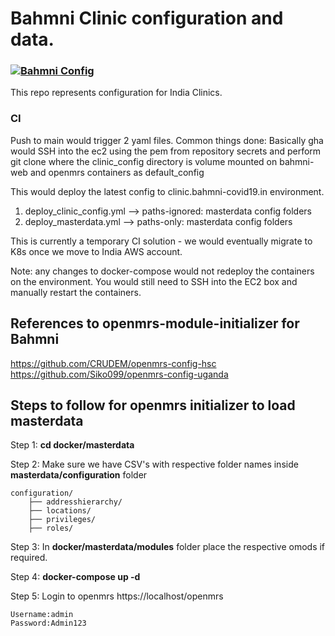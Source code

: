 # Bahmni Clinic configuration and data.

### [![Bahmni Config](https://github.com/BahmniIndiaDistro/clinic-config/actions/workflows/deploy.yml/badge.svg)](https://github.com/BahmniIndiaDistro/clinic-config/actions/workflows/deploy.yml)

This repo represents configuration for India Clinics.

### CI

Push to main would trigger 2 yaml files.
Common things done: Basically gha would SSH into the
ec2 using the pem from repository secrets and perform git clone where the
clinic_config directory is volume mounted on bahmni-web and openmrs containers
as default_config

This would deploy the latest config to clinic.bahmni-covid19.in environment.
1) deploy_clinic_config.yml --> paths-ignored: masterdata config folders
2) deploy_masterdata.yml --> paths-only: masterdata config folders

This is currently a temporary CI solution - we would
eventually migrate to K8s once we move to India AWS account.

Note: any changes to docker-compose would not redeploy the containers on the
environment. You would still need to SSH into the EC2 box and manually restart
the containers.

## References to openmrs-module-initializer for Bahmni

https://github.com/CRUDEM/openmrs-config-hsc
https://github.com/Siko099/openmrs-config-uganda

## Steps to follow for openmrs initializer to load masterdata 

Step 1: **cd docker/masterdata**

Step 2: Make sure we have CSV's with respective folder names inside **masterdata/configuration** folder 
    
    configuration/
        ├── addresshierarchy/
        ├── locations/
        ├── privileges/
        ├── roles/
Step 3: In **docker/masterdata/modules** folder place the respective omods if required.

Step 4: **docker-compose up -d**

Step 5: Login to openmrs https://localhost/openmrs
            
    Username:admin
    Password:Admin123